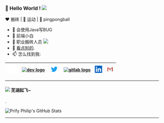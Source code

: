 
### 👋 Hello World !  <img src="https://github.com/TheDudeThatCode/TheDudeThatCode/blob/master/Assets/Earth.gif" width="24px">
  
:heart: 搬砖 | :black_heart: 运动 | :blue_heart: pingpongball

- 🔭 会使用Java写BUG
- 🌱 前端小白
- 👯 职业搬砖人员 <img src="https://media.giphy.com/media/WUlplcMpOCEmTGBtBW/giphy.gif" width="30">
- 💬 [看点别的](https://www.welcometohere.top).
- 📫 怎么找到我:

| [<img src="https://raw.githubusercontent.com/Delta456/Delta456/master/img/github.png" alt="github logo" width="34">](https://github.com/Passion-Logan) |  [<img src="https://raw.githubusercontent.com/Delta456/Delta456/master/img/dev.png" alt="dev logo" width="24">](chrome://dino/) |  [<img src="https://raw.githubusercontent.com/Delta456/Delta456/master/img/twitter.png" alt="twitter logo" width="34">](chrome://dino/) |  [<img src="https://raw.githubusercontent.com/Delta456/Delta456/master/img/gitlab.png" alt="gitlab logo" width="24">](chrome://dino/) |  [<img src="https://github.com/Amchuz/Amchuz/blob/master/linkedin.jpeg" alt="linkedin logo" width="24">](chrome://dino/) |  [<img src="https://github.com/Amchuz/Amchuz/blob/master/gmail.jpeg" alt="gmail logo" width="24">](chrome://dino/)
|---|---|---|---|---|---|

----

#### <img src="https://media.giphy.com/media/VgCDAzcKvsR6OM0uWg/giphy.gif" width="50"> 芜湖起飞~
  
.    
   
![Prify Philip's GitHub Stats](https://github-readme-stats.vercel.app/api?username=Passion-Logan&hide=["stars"]&show_icons=true)

-------


<!--
[![Top Langs](https://github-readme-stats.vercel.app/api/top-langs/?username=Passion-Logan)](https://github.com/anuraghazra/github-readme-stats)
### Hi there 👋
**Passion-Logan/Passion-Logan** is a ✨ _special_ ✨ repository because its `README.md` (this file) appears on your GitHub profile.

Here are some ideas to get you started:

- 🔭 I’m currently working on ...
- 🌱 I’m currently learning ...
- 👯 I’m looking to collaborate on ...
- 🤔 I’m looking for help with ...
- 💬 Ask me about ...
- 📫 How to reach me: ...
- 😄 Pronouns: ...
- ⚡ Fun fact: ...
-->
